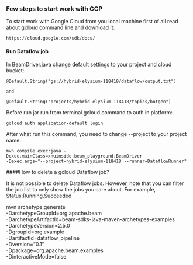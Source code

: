 ### Few steps to start work with GCP

To start work with Google Cloud from you local machine first 
of all read about gcloud command line and download it:

    https://cloud.google.com/sdk/docs/ 

#### Run Dataflow job
In BeamDriver.java change default settings to your project and cloud bucket:

    @Default.String("gs://hybrid-elysium-118418/dataflow/output.txt")
    
    and 
    
    @Default.String("projects/hybrid-elysium-118418/topics/botgen")

Before run jar run from terminal gcloud command to auth in platform:

    gcloud auth application-default login
    
After what run this command, you need to change --project to your project name:

    mvn compile exec:java -Dexec.mainClass=xnuinside.beam_playground.BeamDriver 
    -Dexec.args="--project=hybrid-elysium-118418 --runner=DataflowRunner"


####How to delete a gcloud Dataflow job?

It is not possible to delete Dataflow jobs. However, note that 
you can filter the job list to only show the jobs you care about. 
For example, Status:Running,Succeeded

mvn archetype:generate \
      -DarchetypeGroupId=org.apache.beam \
      -DarchetypeArtifactId=beam-sdks-java-maven-archetypes-examples \
      -DarchetypeVersion=2.5.0 \
      -DgroupId=org.example \
      -DartifactId=dataflow_pipeline \
      -Dversion="0.1" \
      -Dpackage=org.apache.beam.examples \
      -DinteractiveMode=false
